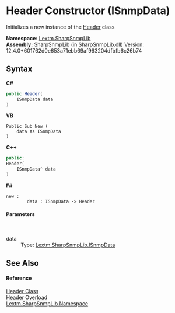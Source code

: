 # Header Constructor (ISnmpData)
 

Initializes a new instance of the <a href="T_Lextm_SharpSnmpLib_Header">Header</a> class

**Namespace:**&nbsp;<a href="N_Lextm_SharpSnmpLib">Lextm.SharpSnmpLib</a><br />**Assembly:**&nbsp;SharpSnmpLib (in SharpSnmpLib.dll) Version: 12.4.0+601762d0e653a71ebb69af963204dfbfb6c26b74

## Syntax

**C#**<br />
``` C#
public Header(
	ISnmpData data
)
```

**VB**<br />
``` VB
Public Sub New ( 
	data As ISnmpData
)
```

**C++**<br />
``` C++
public:
Header(
	ISnmpData^ data
)
```

**F#**<br />
``` F#
new : 
        data : ISnmpData -> Header
```


#### Parameters
&nbsp;<dl><dt>data</dt><dd>Type: <a href="T_Lextm_SharpSnmpLib_ISnmpData">Lextm.SharpSnmpLib.ISnmpData</a><br /></dd></dl>

## See Also


#### Reference
<a href="T_Lextm_SharpSnmpLib_Header">Header Class</a><br /><a href="Overload_Lextm_SharpSnmpLib_Header__ctor">Header Overload</a><br /><a href="N_Lextm_SharpSnmpLib">Lextm.SharpSnmpLib Namespace</a><br />